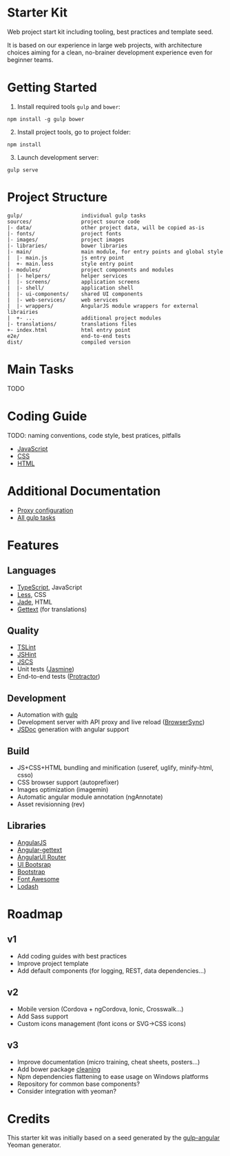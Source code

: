 # Starter Kit
Web project start kit including tooling, best practices and template seed.

It is based on our experience in large web projects, with architecture choices
aiming for a clean, no-brainer development experience even for beginner teams.

# Getting Started

1. Install required tools `gulp` and `bower`:
```
npm install -g gulp bower
```
2. Install project tools, go to project folder:
```
npm install
```
3. Launch development server:
```
gulp serve
```

# Project Structure
```
gulp/                   individual gulp tasks
sources/                project source code
|- data/                other project data, will be copied as-is
|- fonts/               project fonts
|- images/              project images
|- libraries/           bower libraries
|- main/                main module, for entry points and global style
|  |- main.js           js entry point
|  +- main.less         style entry point
|- modules/             project components and modules
|  |- helpers/          helper services
|  |- screens/          application screens
|  |- shell/            application shell
|  |- ui-components/    shared UI components
|  |- web-services/     web services
|  |- wrappers/         AngularJS module wrappers for external librairies
|  +- ...               additional project modules
|- translations/        translations files
+- index.html           html entry point
e2e/                    end-to-end tests
dist/                   compiled version
```

# Main Tasks

TODO

# Coding Guide

TODO: naming conventions, code style, best pratices, pitfalls

- [JavaScript](docs/js-guide.md)
- [CSS](docs/css-guide.md)
- [HTML](docs/html-guide.md)


# Additional Documentation
- [Proxy configuration](docs/proxy.md)
- [All gulp tasks](docs/tasks.md)

# Features

## Languages
- [TypeScript](http://www.typescriptlang.org), JavaScript
- [Less](http://lesscss.org), CSS
- [Jade](http://jade-lang.com), HTML
- [Gettext](https://angular-gettext.rocketeer.be) (for translations)

## Quality
- [TSLint](https://github.com/palantir/tslint)
- [JSHint](http://jshint.com)
- [JSCS](http://jscs.info)
- Unit tests ([Jasmine](http://jasmine.github.io))
- End-to-end tests ([Protractor](https://github.com/angular/protractor))

## Development
- Automation with [gulp](http://gulpjs.com)
- Development server with API proxy and live reload
  ([BrowserSync](http://www.browsersync.io))
- [JSDoc](http://usejsdoc.org) generation with angular support

## Build
- JS+CSS+HTML bundling and minification (useref, uglify, minify-html, csso) 
- CSS browser support (autoprefixer)
- Images optimization (imagemin)
- Automatic angular module annotation (ngAnnotate)
- Asset revisionning (rev)

## Libraries
- [AngularJS](https://angularjs.org)
- [Angular-gettext](https://angular-gettext.rocketeer.be)
- [AngularUI Router](https://github.com/angular-ui/ui-router)
- [UI Bootsrap](https://angular-ui.github.io/bootstrap)
- [Bootstrap](http://getbootstrap.com)
- [Font Awesome](http://fortawesome.github.io/Font-Awesome)
- [Lodash](https://lodash.com)

# Roadmap

## v1
- Add coding guides with best practices
- Improve project template
- Add default components (for logging, REST, data dependencies...)

## v2
- Mobile version (Cordova + ngCordova, Ionic, Crosswalk...)
- Add Sass support
- Custom icons management (font icons or SVG->CSS icons)

## v3
- Improve documentation (micro training, cheat sheets, posters...)
- Add bower package [cleaning](https://github.com/braddenver/preen)
- Npm dependencies flattening to ease usage on Windows platforms
- Repository for common base components?
- Consider integration with yeoman?

# Credits

This starter kit was initially based on a seed generated by the 
[gulp-angular](https://github.com/Swiip/generator-gulp-angular) Yeoman generator.
